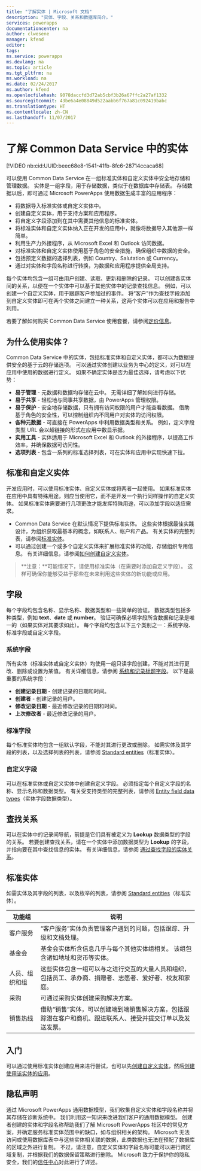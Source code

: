 ```yaml
---
title: "了解实体 | Microsoft 文档"
description: "实体、字段、关系和数据库简介。"
services: powerapps
documentationcenter: na
author: clwesene
manager: kfend
editor: 
tags: 
ms.service: powerapps
ms.devlang: na
ms.topic: article
ms.tgt_pltfrm: na
ms.workload: na
ms.date: 02/24/2017
ms.author: kfend
ms.openlocfilehash: 9078daccfd3d72ab5cbf3b26a67ffc2a27af1332
ms.sourcegitcommit: 43be6a4e08849d522aabb6f767a81c092419babc
ms.translationtype: HT
ms.contentlocale: zh-CN
ms.lasthandoff: 11/07/2017
---
```

# <a name="understand-entities-in-the-common-data-service"></a>了解 Common Data Service 中的实体
[!VIDEO nb:cid:UUID:beec68e8-1541-41fb-8fc6-28714ccaca68]


可以使用 Common Data Service 在一组标准实体和自定义实体中安全地存储和管理数据。 实体是一组字段，用于存储数据，类似于在数据库中存储表。 存储数据以后，即可通过 Microsoft PowerApps 使用数据生成丰富的应用程序：

* 将数据导入标准实体或自定义实体中。
* 创建自定义实体，用于支持方案和应用程序。
* 将自定义字段添加到在其中需要其他信息的标准实体。
* 将标准实体和自定义实体纳入正在开发的应用中，就像将数据导入其他源一样简单。
* 利用生产力外接程序，从 Microsoft Excel 和 Outlook 访问数据。
* 对标准实体和自定义实体使用基于角色的安全措施，确保组织中数据的安全。
* 包括预定义数据的选择列表，例如 Country、Salutation 或 Currency。
* 通过对实体和字段名称进行转换，为数据和应用程序提供全局支持。

每个实体均包含一组可由用户创建、读取、更新和删除的记录。 可以创建各实体间的关系，以便在一个实体中可以基于其他实体中的记录查找信息。 例如，可以创建一个自定义实体，用于跟踪客户参加过的事件。 将“客户”作为查找字段添加到自定义实体即可在两个实体之间建立一种关系，这两个实体可以在应用和报告中利用。

若要了解如何购买 Common Data Service 使用套餐，请参阅[定价信息](pricing-billing-skus.md)。

## <a name="why-use-entities"></a>为什么使用实体？
Common Data Service 中的实体，包括标准实体和自定义实体，都可以为数据提供安全的基于云的存储选项。 可以通过实体创建以业务为中心的定义，对可以在应用中使用的数据进行定义。 如果不确定实体是否为最佳选择，请考虑以下优势：

* **易于管理** - 元数据和数据均存储在云中。 无需详细了解如何进行存储。
* **易于共享** - 轻松地与同事共享数据，由 PowerApps 管理权限。
* **易于保护** - 安全地存储数据，只有拥有访问权限的用户才能查看数据。 借助基于角色的安全性，可以控制组织内不同用户对实体的访问权限。
* **各种元数据** - 可直接在 PowerApps 中利用数据类型和关系。 例如，定义字段类型 URL 会以超链接的形式在应用中数显示据。
* **实用工具** - 实体适用于 Microsoft Excel 和 Outlook 的外接程序，以提高工作效率，并确保数据可访问性。
* **选项列表** - 包含一系列的标准选择列表，可在实体和应用中实现快速下拉。

## <a name="standard-and-custom-entities"></a>标准和自定义实体
开发应用时，可以使用标准实体、自定义实体或将两者一起使用。 如果标准实体在应用中具有特殊用途，则应当使用它，而不是开发一个执行同样操作的自定义实体。 如果标准实体需要进行几项更改才能发挥特殊用途，可以添加字段以适应需求。 

* Common Data Service 在默认情况下提供标准实体。 这些实体根据最佳实践设计，为组织获取最基本的概念，如联系人、帐户和产品。 有关实体的完整列表，请参阅[标准实体](data-platform-intro.md#standard-entities)。
* 可以通过创建一个或多个自定义实体来扩展标准实体的功能，存储组织专用信息。 有关详细信息，请参阅[如何创建自定义实体](data-platform-create-entity.md)。

> **注意：**可能情况下，请使用标准实体（在需要时添加自定义字段）。 这样可确保你能够受益于那些在未来利用这些实体的新功能或应用。
> 
> 

## <a name="fields"></a>字段
每个字段均包含名称、显示名称、数据类型和一些简单的验证。 数据类型包括多种类型，例如 **text**、**date** 或 **number**。 验证可确保必填字段所含数据和记录是唯一的（如果实体对其要求如此）。 每个字段均包含以下三个类别之一：系统字段、标准字段或自定义字段。

### <a name="system-fields"></a>系统字段
所有实体（标准实体或自定义实体）均使用一组只读字段创建，不能对其进行更改、删除或设置为某值。 有关详细信息，请参阅 [系统和记录标题字段](data-platform-create-entity.md#system-and-record-title-fields)。 以下是最重要的系统字段：

* **创建记录日期** - 创建记录的日期和时间。
* **创建者** - 创建记录的用户。
* **修改记录日期** - 最近修改记录的日期和时间。
* **上次修改者** - 最近修改记录的用户。

### <a name="standard-fields"></a>标准字段
每个标准实体均包含一组默认字段，不能对其进行更改或删除。 如需实体及其字段的列表，以及选择列表的列表，请参阅 [Standard entities](https://docs.microsoft.com/common-data-service/entity-reference/standard-entities)（标准实体）。

### <a name="custom-fields"></a>自定义字段
可以在标准实体或自定义实体中创建自定义字段。 必须指定每个自定义字段的名称、显示名称和数据类型。 有关受支持类型的完整列表，请参阅 [Entity field data types](https://docs.microsoft.com/en-us/common-data-service/entity-reference/field-data-types)（实体字段数据类型）。

## <a name="lookup-relationships"></a>查找关系
可以在实体中的记录间导航，前提是它们具有被定义为 **Lookup** 数据类型的字段的关系。 若要创建查找关系，请在一个实体中添加数据类型为 **Lookup** 的字段，并指向要在其中查找信息的实体。 有关详细信息，请参阅 [通过查找字段的实体关系](data-platform-entity-lookup.md)。

## <a name="standard-entities"></a>标准实体
如需实体及其字段的列表，以及枚举的列表，请参阅 [Standard entities](https://docs.microsoft.com/common-data-service/entity-reference/standard-entities)（标准实体）。

| 功能组 | 说明 |
| --- | --- |
| 客户服务 |“客户服务”实体负责管理客户遇到的问题，包括跟踪、升级和文档处理。 |
| 基金会 |基金会实体所含信息几乎与每个其他实体组相关。 该组包含诸如地址和货币等实体。 |
| 人员、组织和组 |这些实体包含一组可以与之进行交互的大量人员和组织，包括员工、承办商、捐赠者、志愿者、爱好者、校友和家庭。 |
| 采购 |可通过采购实体创建采购解决方案。 |
| 销售热线 |借助“销售”实体，可以创建端到端销售解决方案，包括跟踪潜在客户和商机、跟进联系人、接受并提交订单以及发送发票。 |

## <a name="get-started"></a>入门
可以通过使用标准实体创建应用来进行尝试，也可以先[创建自定义实体](data-platform-create-entity.md)，然后[创建使用该实体的应用](data-platform-create-app.md)。

<!--TODO - Add Link for Standard entity app - Template? -->

## <a name="privacy-notice"></a>隐私声明
通过 Microsoft PowerApps 通用数据模型，我们收集自定义实体和字段名称并将其存储在诊断系统中。  我们利用这一知识来改进我们客户的通用数据模型。 创建者创建的实体和字段名称帮助我们了解 Microsoft PowerApps 社区中的常见方案，并确定服务标准实体范围中的缺口，如与组织相关的架构。 Microsoft 无法访问或使用数据库表中与这些实体相关联的数据，此类数据也无法在预配了数据库的区域之外进行复制。 不过，请注意，自定义实体和字段名称可能可以进行跨区域复制，并根据我们的数据保留策略进行删除。 Microsoft 致力于保护你的隐私安全，我们的[信任中心](https://www.microsoft.com/trustcenter/Privacy/default.aspx)对此进行了详述。

